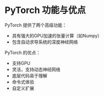 
# PyTorch 功能与优点


PyTorch 提供了两个高级功能：

- 具有强大的GPU加速的张量计算（如Numpy）
- 包含自动求导系统的深度神经网络


PyTorch 的优点：

- 支持GPU
- 灵活，支持动态神经网络
- 底层代码易于理解
- 命令式体验
- 自定义扩展
